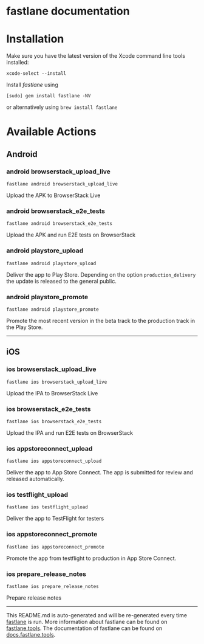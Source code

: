 fastlane documentation
================
# Installation

Make sure you have the latest version of the Xcode command line tools installed:

```
xcode-select --install
```

Install _fastlane_ using
```
[sudo] gem install fastlane -NV
```
or alternatively using `brew install fastlane`

# Available Actions
## Android
### android browserstack_upload_live
```
fastlane android browserstack_upload_live
```
Upload the APK to BrowserStack Live
### android browserstack_e2e_tests
```
fastlane android browserstack_e2e_tests
```
Upload the APK and run E2E tests on BrowserStack
### android playstore_upload
```
fastlane android playstore_upload
```
Deliver the app to Play Store. Depending on the option `production_delivery` the update is released to the general public.
### android playstore_promote
```
fastlane android playstore_promote
```
Promote the most recent version in the beta track to the production track in the Play Store.

----

## iOS
### ios browserstack_upload_live
```
fastlane ios browserstack_upload_live
```
Upload the IPA to BrowserStack Live
### ios browserstack_e2e_tests
```
fastlane ios browserstack_e2e_tests
```
Upload the IPA and run E2E tests on BrowserStack
### ios appstoreconnect_upload
```
fastlane ios appstoreconnect_upload
```
Deliver the app to App Store Connect. The app is submitted for review and released automatically.
### ios testflight_upload
```
fastlane ios testflight_upload
```
Deliver the app to TestFlight for testers
### ios appstoreconnect_promote
```
fastlane ios appstoreconnect_promote
```
Promote the app from testflight to production in App Store Connect.
### ios prepare_release_notes
```
fastlane ios prepare_release_notes
```
Prepare release notes

----

This README.md is auto-generated and will be re-generated every time [fastlane](https://fastlane.tools) is run.
More information about fastlane can be found on [fastlane.tools](https://fastlane.tools).
The documentation of fastlane can be found on [docs.fastlane.tools](https://docs.fastlane.tools).